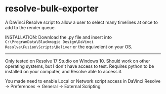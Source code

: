# resolve-bulk-exporter
A DaVinci Resolve script to allow a user to select many timelines at once to add to the render queue.

INSTALLATION:
Download the .py file and insert into `C:\ProgramData\Blackmagic Design\DaVinci Resolve\Fusion\Scripts\Deliver` or the equivelent on your OS.

---
Only tested on Resolve 17 Studio on Windows 10. Should work on other operating systems, but I don't have access to test.
Requires python to be installed on your computer, and Resolve able to access it.

You made need to enable Local or Network script access in DaVinci Resolve -> Preferences -> General -> External Scripting
